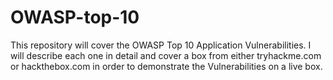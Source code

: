 # OWASP-top-10 
<p>This repository will cover the OWASP Top 10 Application Vulnerabilities. I will describe each one in detail and cover a box from either tryhackme.com or hackthebox.com in order to demonstrate the Vulnerabilities on a live box. </p>
